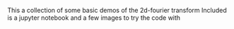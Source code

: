 This a collection of some basic demos of the 2d-fourier transform
Included is a jupyter notebook and a few images to try the code with

